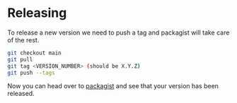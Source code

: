 # Releasing

To release a new version we need to push a tag and packagist will take care of the rest.

```bash
git checkout main
git pull
git tag <VERSION_NUMBER> (should be X.Y.Z)
git push --tags
```

Now you can head over to [packagist](https://packagist.org/packages/ironcorelabs/tenant-security-client-php) and see that your version has been released.

